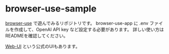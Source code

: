 # browser-use-sample

[browser-use](https://github.com/browser-use/browser-use) で遊んでみるリポジトリです。
browser-use-app に .env ファイルを作成して、OpenAI API key など設定する必要があります。
詳しい使い方はREADMEを確認してください。

[Web-UI](https://github.com/browser-use/web-ui) という公式のUIもあります。

